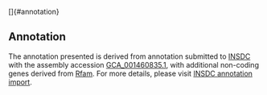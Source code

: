 []{#annotation}

Annotation
----------

The annotation presented is derived from annotation submitted to
[INSDC](http://www.insdc.org) with the assembly accession
[GCA\_001460835.1](http://www.ebi.ac.uk/ena/data/view/GCA_001460835.1),
with additional non-coding genes derived from
[Rfam](http://rfam.xfam.org/). For more details, please visit [INSDC
annotation
import](http://ensemblgenomes.org/info/data/insdc_annotation).
